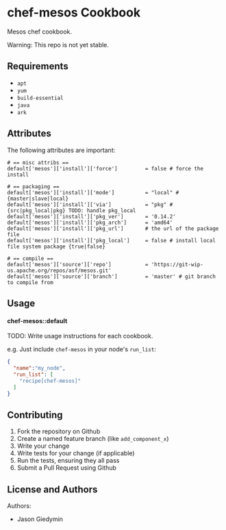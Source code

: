 chef-mesos Cookbook
===================

Mesos chef cookbook.

Warning: This repo is not yet stable.


Requirements
------------

- `apt`
- `yum`
- `build-essential`
- `java`
- `ark`



Attributes
----------

The following attributes are important:

    # == misc attribs ==
    default['mesos']['install']['force']         = false # force the install

    # == packaging ==
    default['mesos']['install']['mode']          = "local" # {master|slave|local}
    default['mesos']['install']['via']           = "pkg" # {src|pkg_local|pkg} TODO: handle pkg_local
    default['mesos']['install']['pkg_ver']       = '0.14.2'
    default['mesos']['install']['pkg_arch']      = 'amd64'
    default['mesos']['install']['pkg_url']       # the url of the package file
    default['mesos']['install']['pkg_local']     = false # install local file system package {true|false}

    # == compile ==
    default['mesos']['source']['repo']           = 'https://git-wip-us.apache.org/repos/asf/mesos.git'
    default['mesos']['source']['branch']         = 'master' # git branch to compile from


Usage
-----
#### chef-mesos::default
TODO: Write usage instructions for each cookbook.

e.g.
Just include `chef-mesos` in your node's `run_list`:

```json
{
  "name":"my_node",
  "run_list": [
    "recipe[chef-mesos]"
  ]
}
```


Contributing
------------

1. Fork the repository on Github
2. Create a named feature branch (like `add_component_x`)
3. Write your change
4. Write tests for your change (if applicable)
5. Run the tests, ensuring they all pass
6. Submit a Pull Request using Github

License and Authors
-------------------
Authors: 

- Jason Giedymin
